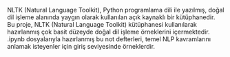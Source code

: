 NLTK (Natural Language Toolkit), Python programlama dili ile yazılmış, doğal dil işleme alanında yaygın olarak kullanılan açık kaynaklı bir kütüphanedir.
Bu proje, NLTK (Natural Language Toolkit) kütüphanesi kullanılarak hazırlanmış çok basit düzeyde doğal dil işleme örneklerini içermektedir. 
.ipynb dosyalarıyla hazırlanmış bu not defterleri, temel NLP kavramlarını anlamak isteyenler için giriş seviyesinde örneklerdir.
